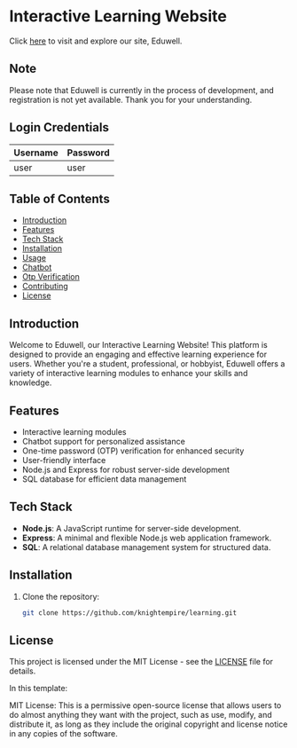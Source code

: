 # Interactive Learning Website 


Click [here](https://eduwells.onrender.com/) to visit and explore our site, Eduwell.

## Note  

Please note that Eduwell is currently in the process of development, and registration is not yet available. Thank you for your understanding.

 
## Login Credentials  

| Username | Password |  
|----------|----------|
| user     | user     |
 



## Table of Contents
- [Introduction](#introduction)
- [Features](#features)
- [Tech Stack](#tech-stack)
- [Installation](#installation)
- [Usage](#usage)
- [Chatbot](#chatbot)
- [Otp Verification](#opt-verification)
- [Contributing](#contributing)
- [License](#license)

## Introduction

Welcome to Eduwell, our Interactive Learning Website! This platform is designed to provide an engaging and effective learning experience for users. Whether you're a student, professional, or hobbyist, Eduwell offers a variety of interactive learning modules to enhance your skills and knowledge.


## Features

- Interactive learning modules
- Chatbot support for personalized assistance
- One-time password (OTP) verification for enhanced security
- User-friendly interface
- Node.js and Express for robust server-side development
- SQL database for efficient data management

## Tech Stack

- **Node.js**: A JavaScript runtime for server-side development.
- **Express**: A minimal and flexible Node.js web application framework.
- **SQL**: A relational database management system for structured data.

## Installation

1. Clone the repository:

   ```bash
   git clone https://github.com/knightempire/learning.git


## License

This project is licensed under the MIT License - see the [LICENSE](LICENSE) file for details.
  

In this template:

MIT License: This is a permissive open-source license that allows users to do almost anything they want with the project, such as use, modify, and distribute it, as long as they include the original copyright and license notice in any copies of the software.




